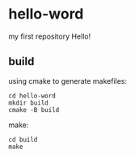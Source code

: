 # hello-word
my first repository
Hello!

## build
using cmake to generate makefiles:

    cd hello-word
    mkdir build
    cmake -B build

make:

    cd build
    make

